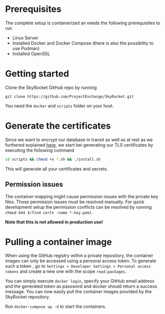 # Prerequisites

The complete setup is containerized an needs the following prerequisites to run

* Linux Server
* Installed Docker and Docker Compose (there is also the possibility to use Podman)
* Installed OpenSSL

# Getting started

Clone the SkyRocket GitHub repo by running

`git clone https://github.com/ProjectExchange/SkyRocket.git`

You need the `docker` and `scripts` folder on your host.

# Generate the certificates

Since we want to encrypt our database in transit as well as at rest as we furthered explained [here](DbEncryption.md), we start bei generating our TLS certificates by executing the following command

```sh
cd scripts && chmod +x *.sh && ./install.sh
```

This will generate all your certificates and secrets.

## Permission issues

The container mapping might cause permission issues with the private key files. Those permission issues must be resolved manually. For quick development setup the permission conflicts can be resolved by running `chmod 644 $(find certs -name *-key.pem)`.

**Note that this is not allowed in production use!**

# Pulling a container image

When using the GitHub registry within a private repository, the container images can only be accessed using a personal access token. To generate such a token , go to `Settings > Developer Settings > Personal access tokens` and create a new one with the scope `read:packages`.

You can simply execute `docker login`, specify your GitHub email address and the generated token as password and docker should return a success message. You can now easily pull the container images provided by the SkyRocket repository.

Run `docker-compose up -d` to start the containers.
